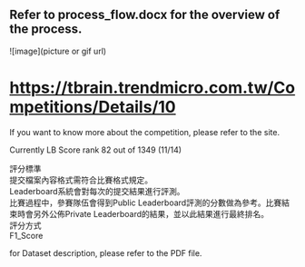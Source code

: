 ## Refer to process_flow.docx for the overview of the process.

![image](picture or gif url)

# https://tbrain.trendmicro.com.tw/Competitions/Details/10
If you want to know more about the competition, please refer to the site.

Currently LB Score rank 82 out of 1349 (11/14) 

評分標準  
提交檔案內容格式需符合比賽格式規定。  
Leaderboard系統會對每次的提交結果進行評測。  
比賽過程中，參賽隊伍會得到Public Leaderboard評測的分數做為參考。比賽結束時會另外公佈Private Leaderboard的結果，並以此結果進行最終排名。  
評分方式  
F1_Score  

for Dataset description, please refer to the PDF file.

